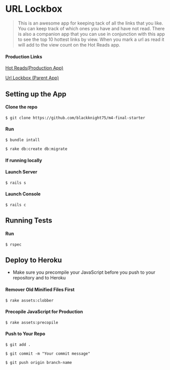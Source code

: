 # URL Lockbox

> This is an awesome app for keeping tack of all the links that you like. You can keep track of which ones you have and have not read. There is also a companion app that you can use in conjunction with this app to see the top 10 hottest links by view. When you mark a url as read it will add to the view count on the Hot Reads app.

#### Production Links

[Hot Reads(Production App)](https://boiling-woodland-88175.herokuapp.com/)

[Url Lockbox (Parent App)](https://thawing-wildwood-17227.herokuapp.com/)

## Setting up the App

#### Clone the repo

``` $ git clone https://github.com/blackknight75/m4-final-starter ```

#### Run

``` $ bundle intall ```

``` $ rake db:create db:migrate ```

#### If running locally

#### Launch Server

``` $ rails s ```

#### Launch Console

``` $ rails c ```

## Running Tests

#### Run

``` $ rspec ```

## Deploy to Heroku

* Make sure you precompile your JavaScript before you push to your repository and to Heroku

#### Remover Old Minified Files First

``` $ rake assets:clobber ```

#### Precopile JavaScript for Production

``` $ rake assets:precopile ```

#### Push to Your Repo

``` $ git add . ```

``` $ git commit -m "Your commit message" ```

``` $ git push origin branch-name ```
